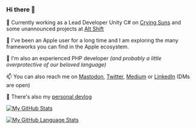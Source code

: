 ### Hi there 👋

<!--
**chsxf/chsxf** is a ✨ _special_ ✨ repository because its `README.md` (this file) appears on your GitHub profile.

Here are some ideas to get you started:

- 🔭 I’m currently working on ...
- 🌱 I’m currently learning ...
- 👯 I’m looking to collaborate on ...
- 🤔 I’m looking for help with ...
- 💬 Ask me about ...
- 📫 How to reach me: ...
- 😄 Pronouns: ...
- ⚡ Fun fact: ...
-->

🔭 Currently working as a Lead Developer Unity C# on [Crying Suns](https://cryingsuns.com) and some unannounced projects at [Alt Shift](https://altshift.fr)

🍏 I've been an Apple user for a long time and I am exploring the many frameworks you can find in the Apple ecosystem.

🐘 I'm also an experienced PHP developer _(and probably a little overprotective of our beloved language)_

📫 You can also reach me on [Mastodon](https://mastodon.gamedev.place/@chsxf), [Twitter](https://twitter.com/chsxf), [Medium](https://chsxf.medium.com) or [LinkedIn](https://www.linkedin.com/in/christophesauveur/) (DMs are open)

🔖 There's also my [personal devlog](https://chsxf.dev)

[![My GitHub Stats](https://github-readme-stats.vercel.app/api/?username=chsxf&showicons=true&count_private=true)]()

[![My GitHub Language Stats](https://github-readme-stats.vercel.app/api/top-langs/?username=chsxf&layout=compact&exclude_repo=unity-built-in-shaders&langs_count=8)]()
